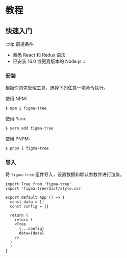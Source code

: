 # 教程

## 快速入门

:::tip 前提条件

- 熟悉 React 和 Redux 语法
- 已安装 16.0 或更高版本的 Node.js
  :::

### 安装

根据你的包管理工具，选择下列任意一项命令执行。

使用 NPM:

```bash
$ npm i figma-tree
```

使用 Yarn:

```bash
$ yarn add figma-tree
```

使用 PNPM:

```bash
$ pnpm i figma-tree
```

### 导入

将 `figma-tree` 组件导入，设置数据和默认参数并进行渲染。

```tsx
import Tree from 'figma-tree'
import 'figma-tree/dist/style.css'

export default App () => {
  const data = []
  const config = {}

  return (
    return (
    <Tree
      {...config}
      data={data}
    />
  )
  )
}
```
